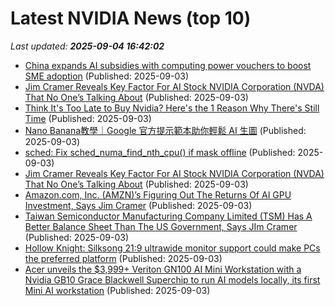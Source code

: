 # Latest NVIDIA News (top 10)
_Last updated: **2025-09-04 16:42:02**_

- [China expands AI subsidies with computing power vouchers to boost SME adoption](https://www.notebookcheck.net/China-expands-AI-subsidies-with-computing-power-vouchers-to-boost-SME-adoption.1104359.0.html) (Published: 2025-09-03)
- [Jim Cramer Reveals Key Factor For AI Stock NVIDIA Corporation (NVDA) That No One’s Talking About](https://biztoc.com/x/fee1990c35bf71f9) (Published: 2025-09-03)
- [Think It's Too Late to Buy Nvidia? Here's the 1 Reason Why There's Still Time](https://biztoc.com/x/5fdce7f2376dad42) (Published: 2025-09-03)
- [Nano Banana教學｜Google 官方提示範本助你輕鬆 AI 生圖](https://hk.news.yahoo.com/nano-banana%E6%95%99%E5%AD%B8%EF%BD%9Cgoogle-%E5%AE%98%E6%96%B9%E6%8F%90%E7%A4%BA%E7%AF%84%E6%9C%AC%E5%8A%A9%E4%BD%A0%E8%BC%95%E9%AC%86-ai-%E7%94%9F%E5%9C%96-162119905.html) (Published: 2025-09-03)
- [sched: Fix sched_numa_find_nth_cpu() if mask offline](https://git.kernel.org/pub/scm/linux/kernel/git/torvalds/linux.git/commit/?id=5ebf512f335053a42482ebff91e46c6dc156bf8c) (Published: 2025-09-03)
- [Jim Cramer Reveals Key Factor For AI Stock NVIDIA Corporation (NVDA) That No One’s Talking About](https://finance.yahoo.com/news/jim-cramer-reveals-key-factor-161422015.html) (Published: 2025-09-03)
- [Amazon.com, Inc. (AMZN)’s Figuring Out The Returns Of AI GPU Investment, Says Jim Cramer](https://finance.yahoo.com/news/amazon-com-inc-amzn-figuring-161357979.html) (Published: 2025-09-03)
- [Taiwan Semiconductor Manufacturing Company Limited (TSM) Has A Better Balance Sheet Than The US Government, Says JIm Cramer](https://finance.yahoo.com/news/taiwan-semiconductor-manufacturing-company-limited-161338158.html) (Published: 2025-09-03)
- [Hollow Knight: Silksong 21:9 ultrawide monitor support could make PCs the preferred platform](https://www.notebookcheck.net/Hollow-Knight-Silksong-21-9-ultrawide-monitor-support-could-make-PCs-the-preferred-platform.1104353.0.html) (Published: 2025-09-03)
- [Acer unveils the $3,999+ Veriton GN100 AI Mini Workstation with a Nvidia GB10 Grace Blackwell Superchip to run AI models locally, its first Mini AI workstation](https://biztoc.com/x/a728068bd987565e) (Published: 2025-09-03)
